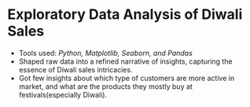  # Exploratory Data Analysis of Diwali Sales
 - Tools used: *Python, Matplotlib, Seaborn, and Pandas*
 - Shaped raw data into a refined narrative of insights, capturing the essence of Diwali sales intricacies.
 - Got few insights about which type of customers are more active in market, and what are the products they
   mostly buy at festivals(especially Diwali). 
